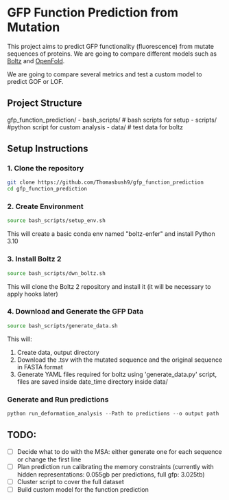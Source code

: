 # GFP Function Prediction from Mutation

This project aims to predict GFP functionality (fluorescence) from mutate sequences of proteins. We are going to compare different models such as [Boltz](https://github.com/jwohlwend/boltz/tree/main) and [OpenFold](https://github.com/aqlaboratory/openfold/tree/main).

We are going to compare several metrics and test a custom model to predict GOF or LOF.

## Project Structure

gfp_function_prediction/
    - bash_scripts/ # bash scripts for setup
    - scripts/ #python script for custom analysis
    - data/ # test data for boltz

## Setup Instructions

### 1. Clone the repository

```bash
git clone https://github.com/Thomasbush9/gfp_function_prediction
cd gfp_function_prediction
```

### 2. Create Environment

```bash
source bash_scripts/setup_env.sh
```

This will create a basic conda env named "boltz-enfer" and install Python 3.10

### 3. Install Boltz 2

```bash
source bash_scripts/dwn_boltz.sh
```

This will clone the Boltz 2 repository and install it (it will be necessary to apply hooks later)

### 4. Download and Generate the GFP Data

```bash
source bash_scripts/generate_data.sh
```
This will:

1. Create data, output directory
2. Download the .tsv with the mutated sequence and the original sequence in FASTA format
3. Generate YAML files required for boltz using 'generate_data.py' script, files are saved inside date_time directory inside data/

### Generate and Run predictions

```python
python run_deformation_analysis --Path to predictions --o output path
```
## TODO:

-[ ] Decide what to do with the MSA: either generate one for each sequence or change the first line
-[ ] Plan prediction run calibrating the memory constraints (currently with hidden representations: 0.055gb per predictions, full gfp: 3.025tb)
-[ ] Cluster script to cover the full dataset
-[ ] Build custom model for the function prediction
